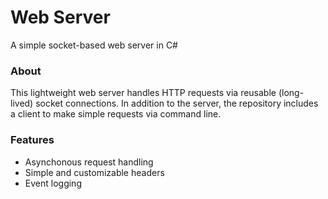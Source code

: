 # Web Server

A simple socket-based web server in C#

### About

This lightweight web server handles HTTP requests via reusable (long-lived) socket connections. In addition to the server, the repository includes a client to make simple requests via command line.

### Features

- Asynchonous request handling
- Simple and customizable headers
- Event logging
